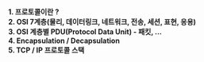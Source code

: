 <div>
<b>
1. 프로토콜이란 ? <br>
2. OSI 7계층(물리, 데이터링크, 네트워크, 전송, 세션, 표현, 응용)<br>
3. OSI 계층별 PDU(Protocol Data Unit) - 패킷, ...<br>
4. Encapsulation / Decapsulation<br>
5. TCP / IP 프로토콜 스택 </b>
</div>
